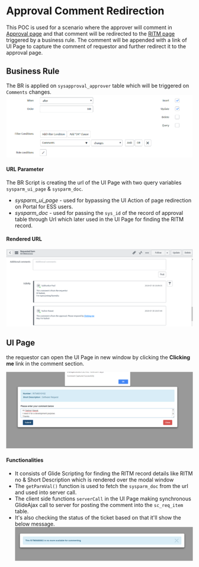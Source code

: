 # Approval Comment Redirection
This POC is used for a scenario where the approver will comment in [Approval page](https://github.com/Decoder-Paul/ServiceNow-Development/blob/master/Approval%20Comment%20Redirection/Comment%20from%20Approval.PNG) and that comment will be redirected to the [RITM page](https://github.com/Decoder-Paul/ServiceNow-Development/blob/master/Approval%20Comment%20Redirection/RITM%20Comment.PNG) triggered by a business rule.
The comment will be appended with a link of UI Page to capture the comment of requestor and further redirect it to the approval page.
## Business Rule
The BR is applied on `sysapproval_approver` table which will be triggered on `Comments` changes.
![alt text](https://github.com/Decoder-Paul/ServiceNow-Development/blob/master/Approval%20Comment%20Redirection/BR%20Run%20Condition.PNG)
#### URL Parameter
The BR Script is creating the url of the UI Page with two query variables `sysparm_ui_page` & `sysparm_doc`.
* *sysparm_ui_page* - used for bypassing the UI Action of page redirection on Portal for ESS users.
* *sysparm_doc* - used for passing the `sys_id` of the record of approval table through Url which later used in the UI Page for finding the RITM record.
#### Rendered URL
![alt text](https://github.com/Decoder-Paul/ServiceNow-Development/blob/master/Approval%20Comment%20Redirection/RITM%20Comment.PNG)
## UI Page
the requestor can open the UI Page in new window by clicking the **Clicking me** link in the comment section.

![alt text](https://github.com/Decoder-Paul/ServiceNow-Development/blob/master/Approval%20Comment%20Redirection/Comment%20Modal.PNG)
#### Functionalities
* It consists of Glide Scripting for finding the RITM record details like RITM no & Short Description which is rendered over the modal window
* The `getParmVal()` function is used to fetch the `sysparm_doc` from the url and used into server call.
* The client side functions `serverCall` in the UI Page making synchronous GlideAjax call to server for posting the comment into the `sc_req_item` table.
* It's also checking the status of the ticket based on that it'll show the below message.
![pic of closed ritm](https://github.com/Decoder-Paul/ServiceNow-Development/blob/master/Approval%20Comment%20Redirection/Closed%20Ritm.PNG)
